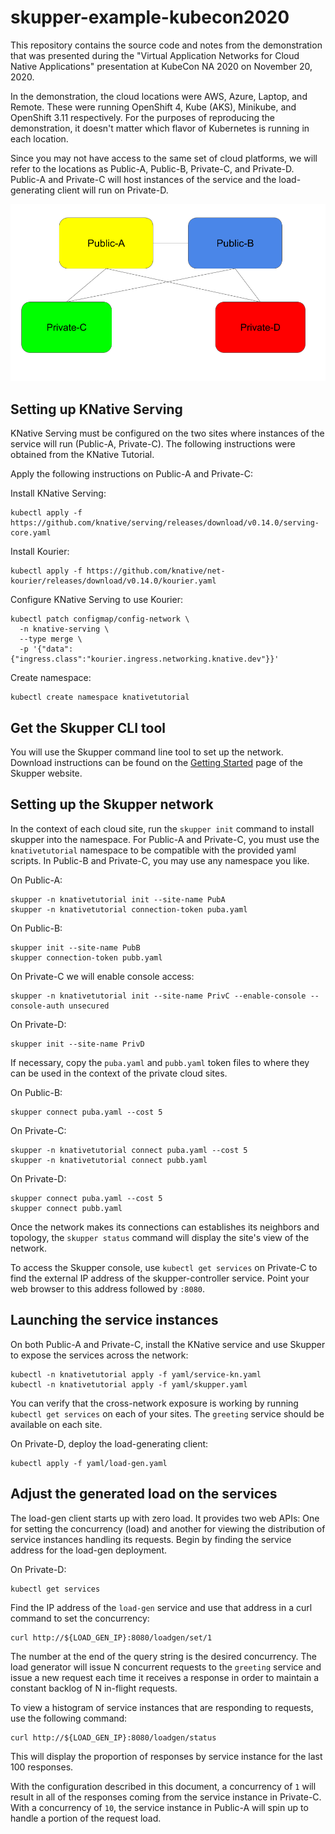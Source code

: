 # skupper-example-kubecon2020

This repository contains the source code and notes from the demonstration that
was presented during the "Virtual Application Networks for Cloud Native
Applications" presentation at KubeCon NA 2020 on November 20, 2020.

In the demonstration, the cloud locations were AWS, Azure, Laptop, and Remote.
These were running OpenShift 4, Kube (AKS), Minikube, and OpenShift 3.11
respectively.  For the purposes of reproducing the demonstration, it doesn't
matter which flavor of Kubernetes is running in each location.

Since you may not have access to the same set of cloud platforms, we will
refer to the locations as Public-A, Public-B, Private-C, and Private-D.
Public-A and Private-C will host instances of the service and the
load-generating client will run on Private-D.

![Topology Diagram](images/topology.png)

## Setting up KNative Serving

KNative Serving must be configured on the two sites where instances of the
service will run (Public-A, Private-C).  The following instructions were
obtained from the KNative Tutorial.

Apply the following instructions on Public-A and Private-C:

Install KNative Serving:

```
kubectl apply -f https://github.com/knative/serving/releases/download/v0.14.0/serving-core.yaml
```

Install Kourier:

```
kubectl apply -f https://github.com/knative/net-kourier/releases/download/v0.14.0/kourier.yaml
```

Configure KNative Serving to use Kourier:

```
kubectl patch configmap/config-network \
  -n knative-serving \
  --type merge \
  -p '{"data":{"ingress.class":"kourier.ingress.networking.knative.dev"}}'
```

Create namespace:

```
kubectl create namespace knativetutorial
```

## Get the Skupper CLI tool

You will use the Skupper command line tool to set up the network.  Download
instructions can be found on the [Getting Started](https://skupper.io/start/index.html)
page of the Skupper website.

## Setting up the Skupper network

In the context of each cloud site, run the `skupper init` command to install
skupper into the namespace.  For Public-A and Private-C, you must use the
`knativetutorial` namespace to be compatible with the provided yaml scripts.
In Public-B and Private-C, you may use any namespace you like.

On Public-A:
```
skupper -n knativetutorial init --site-name PubA
skupper -n knativetutorial connection-token puba.yaml
```

On Public-B:
```
skupper init --site-name PubB
skupper connection-token pubb.yaml
```

On Private-C we will enable console access:
```
skupper -n knativetutorial init --site-name PrivC --enable-console --console-auth unsecured
```

On Private-D:
```
skupper init --site-name PrivD
```

If necessary, copy the `puba.yaml` and `pubb.yaml` token files to where they
can be used in the context of the private cloud sites.

On Public-B:
```
skupper connect puba.yaml --cost 5
```

On Private-C:
```
skupper -n knativetutorial connect puba.yaml --cost 5
skupper -n knativetutorial connect pubb.yaml
```

On Private-D:
```
skupper connect puba.yaml --cost 5
skupper connect pubb.yaml
```

Once the network makes its connections can establishes its neighbors and
topology, the `skupper status` command will display the site's view of the
network.

To access the Skupper console, use `kubectl get services` on Private-C to find
the external IP address of the skupper-controller service.  Point your web
browser to this address followed by `:8080`.

## Launching the service instances

On both Public-A and Private-C, install the KNative service and use Skupper to expose the services across the network:
```
kubectl -n knativetutorial apply -f yaml/service-kn.yaml
kubectl -n knativetutorial apply -f yaml/skupper.yaml
```

You can verify that the cross-network exposure is working by running `kubectl
get services` on each of your sites.  The `greeting` service should be
available on each site.

On Private-D, deploy the load-generating client:
```
kubectl apply -f yaml/load-gen.yaml
```

## Adjust the generated load on the services

The load-gen client starts up with zero load.  It provides two web APIs: One
for setting the concurrency (load) and another for viewing the distribution of
service instances handling its requests.  Begin by finding the service address
for the load-gen deployment.

On Private-D:
```
kubectl get services
```

Find the IP address of the `load-gen` service and use that address in a curl command to set the concurrency:

```
curl http://${LOAD_GEN_IP}:8080/loadgen/set/1
```

The number at the end of the query string is the desired concurrency.  The
load generator will issue N concurrent requests to the `greeting` service and
issue a new request each time it receives a response in order to maintain a
constant backlog of N in-flight requests.

To view a histogram of service instances that are responding to requests, use the following command:

```
curl http://${LOAD_GEN_IP}:8080/loadgen/status
```

This will display the proportion of responses by service instance for the last 100 responses.

With the configuration described in this document, a concurrency of `1` will result in all of the responses coming from the service instance in Private-C.  With a concurrency of `10`, the service instance in Public-A will spin up to handle a portion of the request load.


